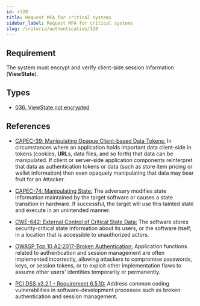 ```yaml
---
id: r328
title: Request MFA for critical systems
sidebar_label: Request MFA for critical systems
slug: /criteria/authentication/328
---
```


## Requirement

The system must encrypt and verify
client-side session information (**ViewState**).

## Types

- [036. ViewState not encrypted](/types/036)

## References

- [CAPEC-39: Manipulating Opaque Client-based Data Tokens:](http://capec.mitre.org/data/definitions/39.html)
In circumstances where an application holds important data client-side in
tokens (cookies, **URL**s, data files, and so forth) that data can be
manipulated.
If client or server-side application components reinterpret that data as
authentication tokens or data
(such as store item pricing or wallet information) then even opaquely
manipulating that data may bear fruit for an Attacker.

- [CAPEC-74: Manipulating State:](http://capec.mitre.org/data/definitions/74.html)
The adversary modifies state information maintained by the target software or
causes a state transition in hardware.
If successful, the target will use this tainted state and execute in an
unintended manner.

- [CWE-642: External Control of Critical State Data:](https://cwe.mitre.org/data/definitions/642.html)
The software stores security-critical state information about its users,
or the software itself, in a location that is accessible to unauthorized
actors.

- [OWASP Top 10 A2:2017-Broken Authentication:](https://owasp.org/www-project-top-ten/OWASP_Top_Ten_2017/Top_10-2017_A2-Broken_Authentication)
Application functions related to authentication and session management are
often implemented incorrectly,
allowing attackers to compromise passwords, keys, or session tokens,
or to exploit other implementation flaws to assume other users' identities
temporarily or permanently.

- [PCI DSS v3.2.1 - Requirement 6.5.10:](https://www.pcisecuritystandards.org/documents/PCI_DSS_v3-2-1.pdf)
Address common coding vulnerabilities in software-development processes such as
broken authentication and session management.
